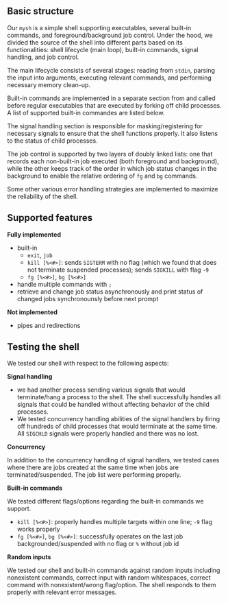 ## Basic structure

Our `mysh` is a simple shell supporting executables, several
built-in commands, and foreground/background job control. Under the hood,
we divided the source of the shell into different parts based on 
its functionalities: shell lifecycle (main loop), built-in commands, signal handling, 
and job control.

The main lifecycle consists of several stages: reading from `stdin`, 
parsing the input into arguments, executing relevant commands, and 
performing necessary memory clean-up.

Built-in commands are implemented in a separate section from and called before 
regular executables that are executed by forking off child processes. A
list of supported built-in commandes are listed below.

The signal handling section is responsible for masking/registering for
necessary signals to ensure that the shell functions properly. It also listens
to the status of child processes.

The job control is supported by two layers of doubly linked lists: one
that records each non-built-in job executed (both foreground and background), while
the other keeps track of the order in which job status changes in the background to enable
the relative ordering of `fg` and `bg` commands.

Some other various error handling strategies are implemented to maximize
the reliability of the shell.

## Supported features
**Fully implemented**
- built-in
    - `exit`, `job`
    - `kill [%<#>]`: sends `SIGTERM` with no flag (which we found that 
    does not terminate suspended processes); sends `SIGKILL` with flag `-9`
    - `fg [%<#>]`, `bg [%<#>]`
- handle multiple commands with `;`
- retrieve and change job status asynchronously and print status
of changed jobs synchronounsly before next prompt
  

**Not implemented**
- pipes and redirections

## Testing the shell

We tested our shell with respect to the following aspects:

**Signal handling**

- we had another process sending various signals that would terminate/hang
a process to the shell. The shell successfully handles all signals
that could be handled without affecting behavior of the child processes.
- We tested concurrency handling abilities of the signal handlers by 
firing off hundreds of child processes that would terminate at the same
time. All `SIGCHLD` signals were properly handled and there was no lost.

**Concurrency**

In addition to the concurrency handling of signal handlers,
we tested cases where there are jobs created at the same time
when jobs are terminated/suspended. The job list were performing properly.

**Built-in commands**

We tested different flags/options regarding the built-in commands we support.

- `kill [%<#>]`: properly handles multiple targets within one line;
`-9` flag works properly
- `fg [%<#>]`, `bg [%<#>]`: successfully operates on the last
job backgrounded/suspended with no flag or `%` without job id

**Random inputs**

We tested our shell and built-in commands against random inputs
including nonexistent commands, correct input with random whitespaces, 
correct command with nonexistent/wrong flag/option. The shell responds to
them properly with relevant error messages.
